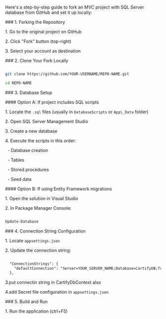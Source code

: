 Here's a step-by-step guide to fork an MVC project with SQL Server database from GitHub and set it up locally:



\### 1. Forking the Repository

1\. Go to the original project on GitHub

2\. Click "Fork" button (top-right)

3\. Select your account as destination



\### 2. Clone Your Fork Locally

```bash

git clone https://github.com/YOUR-USERNAME/REPO-NAME.git

cd REPO-NAME

```



\### 3. Database Setup

\#### Option A: If project includes SQL scripts

1\. Locate the `.sql` files (usually in `DatabaseScripts` or `App\_Data` folder)

2\. Open SQL Server Management Studio

3\. Create a new database

4\. Execute the scripts in this order:

&nbsp;  - Database creation

&nbsp;  - Tables

&nbsp;  - Stored procedures

&nbsp;  - Seed data



\#### Option B: If using Entity Framework migrations

1\. Open the solution in Visual Studio

2\. In Package Manager Console:

```powershell

Update-Database

```



\### 4. Connection String Configuration

1\. Locate `appsettings.json`

2\. Update the connection string:

```xml

  "ConnectionStrings": {
    "defaultConnection": "Server=YOUR_SERVER_NAME;Database=CartifyDB;Trusted_Connection=True;MultipleActiveResultSets=true;TrustServerCertificate=true"
  },

```

3.put connectin string in CartifyDbContext also

4.add Secret file configuration in `appsettings.json`



\### 5. Build and Run

1\. Run the application (ctrl+F5)

